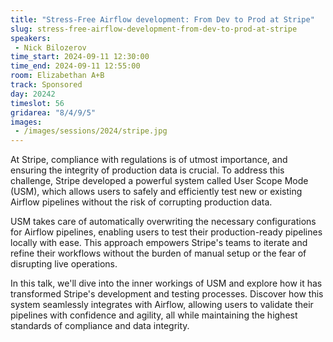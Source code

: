 ```yaml
---
title: "Stress-Free Airflow development: From Dev to Prod at Stripe"
slug: stress-free-airflow-development-from-dev-to-prod-at-stripe
speakers:
 - Nick Bilozerov
time_start: 2024-09-11 12:30:00
time_end: 2024-09-11 12:55:00
room: Elizabethan A+B
track: Sponsored
day: 20242
timeslot: 56
gridarea: "8/4/9/5"
images: 
 - /images/sessions/2024/stripe.jpg
---
```


At Stripe, compliance with regulations is of utmost importance, and ensuring the integrity of production data is crucial. To address this challenge, Stripe developed a powerful system called User Scope Mode (USM), which allows users to safely and efficiently test new or existing Airflow pipelines without the risk of corrupting production data.
 
 
 
 USM takes care of automatically overwriting the necessary configurations for Airflow pipelines, enabling users to test their production-ready pipelines locally with ease. This approach empowers Stripe's teams to iterate and refine their workflows without the burden of manual setup or the fear of disrupting live operations.
 
 
 
 In this talk, we'll dive into the inner workings of USM and explore how it has transformed Stripe's development and testing processes. Discover how this system seamlessly integrates with Airflow, allowing users to validate their pipelines with confidence and agility, all while maintaining the highest standards of compliance and data integrity.